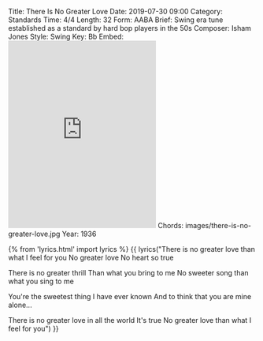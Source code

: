 Title: There Is No Greater Love
Date: 2019-07-30 09:00
Category: Standards
Time: 4/4
Length: 32
Form: AABA
Brief: Swing era tune established as a standard by hard bop players in the 50s
Composer: Isham Jones
Style: Swing
Key: Bb
Embed: <iframe src="https://open.spotify.com/embed/user/thatdavidmiller/playlist/53RMVetyGRWxoze3D9BRNV" width="300" height="380" frameborder="0" allowtransparency="true" allow="encrypted-media"></iframe>
Chords: images/there-is-no-greater-love.jpg
Year: 1936

{% from 'lyrics.html' import lyrics %}
{{ lyrics("There is no greater love than what I feel for you
No greater love
No heart so true

There is no greater thrill
Than what you bring to me
No sweeter song than what you sing to me

You're the sweetest thing
I have ever known
And to think that you are mine alone...

There is no greater love in all the world
It's true
No greater love than what I feel for you") }}
